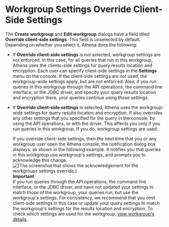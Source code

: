 # Workgroup Settings Override Client\-Side Settings<a name="workgroups-settings-override"></a>

The **Create workgroup** and **Edit workgroup** dialogs have a field titled **Override client\-side settings**\. This field is unselected by default\. Depending on whether you select it, Athena does the following:
+ If **Override client\-side settings** is not selected, workgroup settings are not enforced\. In this case, for all queries that run in this workgroup, Athena uses the clients\-side settings for query results location and encryption\. Each user can specify client\-side settings in the **Settings** menu on the console\. If the client\-side settings are not used, the workgroup\-wide settings apply, but are not enforced\. Also, if you run queries in this workgroup through the API operations, the command line interface, or the JDBC driver, and specify your query results location and encryption there, your queries continue using those settings\.
+ If **Override client\-side settings** is selected, Athena uses the workgroup\-wide settings for query results location and encryption\. It also overrides any other settings that you specified for the query in the console, by using the API operations, or with the driver\. This affects you only if you run queries in this workgroup\. If you do, workgroup settings are used\. 

  If you override client\-side settings, then the next time that you or any workgroup user open the Athena console, the notification dialog box displays, as shown in the following example\. It notifies you that queries in this workgroup use workgroup's settings, and prompts you to acknowledge this change\.  
![\[The screenshot that shows the acknowledgement for the workgroups settings override.\]](http://docs.aws.amazon.com/athena/latest/ug/images/wg-settings-override-acknowledge.png)
**Important**  
If you run queries through the API operations, the command line interface, or the JDBC driver, and have not updated your settings to match those of the workgroup, your queries run, but use the workgroup's settings\. For consistency, we recommend that you omit client\-side settings in this case or update your query settings to match the workgroup's settings for the results location and encryption\. To check which settings are used for the workgroup, [view workgroup's details](workgroups-create-update-delete.md#viewing-details-workgroups)\. 
